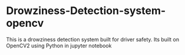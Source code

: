 # Drowziness-Detection-system-opencv
This is a drowziness detection system built for driver safety. Its built on OpenCV2 using Python in jupyter notebook

